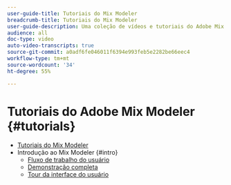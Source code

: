```yaml
---
user-guide-title: Tutoriais do Mix Modeler
breadcrumb-title: Tutoriais do Mix Modeler
user-guide-description: Uma coleção de vídeos e tutoriais do Adobe Mix Modeler.
audience: all
doc-type: video
auto-video-transcripts: true
source-git-commit: a0adf6fe046011f6394e993feb5e2282be66eec4
workflow-type: tm+mt
source-wordcount: '34'
ht-degree: 55%

---
```



# Tutoriais do Adobe Mix Modeler {#tutorials}

+ [Tutoriais do Mix Modeler](/help/tutorials/overview.md)
+ Introdução ao Mix Modeler {#intro}
   + [Fluxo de trabalho do usuário](/help/tutorials/intro/user-workflow.md)
   + [Demonstração completa](/help/tutorials/intro/demo.md)
   + [Tour da interface do usuário](/help/tutorials/intro/user-interface-tour.md)
